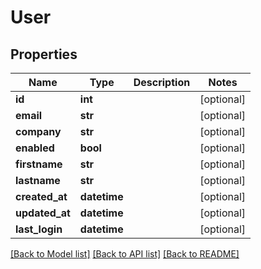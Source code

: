 # User

## Properties
Name | Type | Description | Notes
------------ | ------------- | ------------- | -------------
**id** | **int** |  | [optional] 
**email** | **str** |  | [optional] 
**company** | **str** |  | [optional] 
**enabled** | **bool** |  | [optional] 
**firstname** | **str** |  | [optional] 
**lastname** | **str** |  | [optional] 
**created_at** | **datetime** |  | [optional] 
**updated_at** | **datetime** |  | [optional] 
**last_login** | **datetime** |  | [optional] 

[[Back to Model list]](../README.md#documentation-for-models) [[Back to API list]](../README.md#documentation-for-api-endpoints) [[Back to README]](../README.md)


